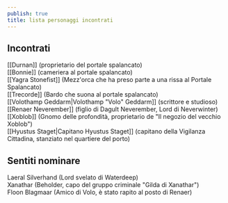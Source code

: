 ```yaml
---
publish: true
title: lista personaggi incontrati
---
```


## Incontrati

[[Durnan]] (proprietario del portale spalancato)  
[[Bonnie]] (cameriera al portale spalancato)  
[[Yagra Stonefist]] (Mezz'orca che ha preso parte a una rissa al Portale Spalancato)  
[[Trecorde]] (Bardo che suona al portale spalancato)  
[[Volothamp Geddarm|Volothamp "Volo" Geddarm]] (scrittore e studioso)  
[[Renaer Neverember]] (figlio di Dagult Neverember, Lord di Neverwinter)  
[[Xoblob]] (Gnomo delle profondità, proprietario de "Il negozio del vecchio Xoblob")  
[[Hyustus Staget|Capitano Hyustus Staget]] (capitano della Vigilanza Cittadina, stanziato nel quartiere del porto)  

## Sentiti nominare

Laeral Silverhand (Lord svelato di Waterdeep)  
Xanathar (Beholder, capo del gruppo criminale "Gilda di Xanathar")  
Floon Blagmaar (Amico di Volo, è stato rapito al posto di Renaer)  